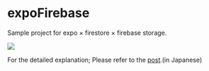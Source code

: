 # expoFirebase
Sample project for expo × firestore × firebase storage.

![](https://paper-attachments.dropbox.com/s_8AA2D39648B42347FD356E63E7DE527736C77DFC141C11EEDA3D647BDB881D28_1568165100667_topdemo.gif)

For the detailed explanation; Please refer to the <a href="https://diversity-is-rainbows.world/2019/09/11/react-nativeexpo%e3%81%a7%e7%94%bb%e5%83%8f%e3%82%92firebase-storage%e3%81%a8firestore%e3%81%a7%e7%ae%a1%e7%90%86%e3%81%99%e3%82%8b/" target="_blank" rel="noopener noreferrer">post</a>.(in Japanese)

